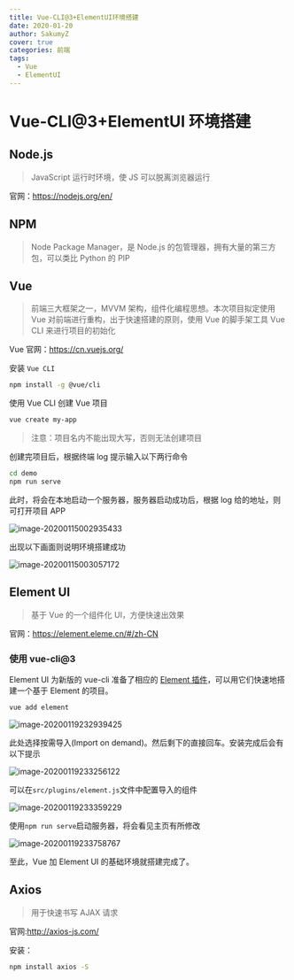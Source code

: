 ```yaml
---
title: Vue-CLI@3+ElementUI环境搭建
date: 2020-01-20
author: SakumyZ
cover: true
categories: 前端
tags:
  - Vue
  - ElementUI
---
```


# Vue-CLI@3+ElementUI 环境搭建

## Node.js

> JavaScript 运行时环境，使 JS 可以脱离浏览器运行

官网：https://nodejs.org/en/

## NPM

> Node Package Manager，是 Node.js 的包管理器，拥有大量的第三方包，可以类比 Python 的 PIP

## Vue

> 前端三大框架之一，MVVM 架构，组件化编程思想。本次项目拟定使用 Vue 对前端进行重构，出于快速搭建的原则，使用 Vue 的脚手架工具 Vue CLI 来进行项目的初始化

Vue 官网：https://cn.vuejs.org/

安装 `Vue CLI`

```bash
npm install -g @vue/cli
```

使用 Vue CLI 创建 Vue 项目

```bash
vue create my-app
```

> 注意：项目名内不能出现大写，否则无法创建项目

创建完项目后，根据终端 log 提示输入以下两行命令

```bash
cd demo
npm run serve
```

此时，将会在本地启动一个服务器，服务器启动成功后，根据 log 给的地址，则可打开项目 APP

![image-20200115002935433](C:\Users\AkSa\Desktop\imgs\image-20200115002935433.png)

出现以下画面则说明环境搭建成功

![image-20200115003057172](http://sakumyz.xyz/static/images/image-20200115003057172.png)

## Element UI

> 基于 Vue 的一个组件化 UI，方便快速出效果

官网：https://element.eleme.cn/#/zh-CN

### 使用 vue-cli@3

Element UI 为新版的 vue-cli 准备了相应的 [Element 插件](https://github.com/ElementUI/vue-cli-plugin-element)，可以用它们快速地搭建一个基于 Element 的项目。

```bash
vue add element
```

![image-20200119232939425](http://sakumyz.xyz/static/images/image-20200119232939425.png)

此处选择按需导入(Import on demand)。然后剩下的直接回车。安装完成后会有以下提示

![image-20200119233256122](http://sakumyz.xyz/static/images/image-20200119233256122.png)

可以在`src/plugins/element.js`文件中配置导入的组件

![image-20200119233359229](http://sakumyz.xyz/static/images/image-20200119233359229.png)

使用`npm run serve`启动服务器，将会看见主页有所修改

![image-20200119233758767](http://sakumyz.xyz/static/images/image-20200119233758767.png)

至此，Vue 加 Element UI 的基础环境就搭建完成了。

## Axios

> 用于快速书写 AJAX 请求

官网:http://axios-js.com/

安装：

```bash
npm install axios -S
```
